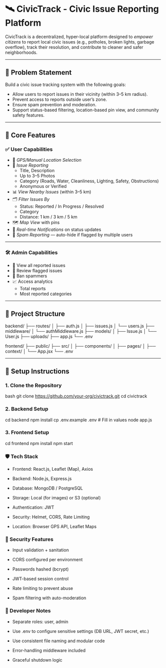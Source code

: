 # 🛰 CivicTrack - Civic Issue Reporting Platform

CivicTrack is a decentralized, hyper-local platform designed to *empower citizens* to report local civic issues (e.g., potholes, broken lights, garbage overflow), track their resolution, and contribute to cleaner and safer neighborhoods.

---

## 🚀 Problem Statement

Build a civic issue tracking system with the following goals:

- Allow users to report issues in their vicinity (within 3–5 km radius).
- Prevent access to reports outside user’s zone.
- Ensure spam prevention and moderation.
- Support status-based filtering, location-based pin view, and community safety features.

---

## 🧠 Core Features

### ✅ User Capabilities

- 📍 *GPS/Manual Location Selection*
- 📝 *Issue Reporting*
  - Title, Description
  - Up to 3–5 Photos
  - Category (Roads, Water, Cleanliness, Lighting, Safety, Obstructions)
  - Anonymous or Verified
- 📊 *View Nearby Issues* (within 3–5 km)
- 🗂 *Filter Issues By*
  - Status: Reported / In Progress / Resolved
  - Category
  - Distance: 1 km / 3 km / 5 km
- 🗺 *Map View* with pins
- 🔔 *Real-time Notifications* on status updates
- 🚩 *Spam Reporting* — auto-hide if flagged by multiple users

---

### 🛠 Admin Capabilities

- 🧾 View all reported issues
- 👮 Review flagged issues
- 🚫 Ban spammers
- 📈 Access analytics
  - Total reports
  - Most reported categories

---

## 🧱 Project Structure


backend/
├── routes/
│ ├── auth.js
│ ├── issues.js
│ └── users.js
├── middleware/
│ └── authMiddleware.js
├── models/
│ ├── Issue.js
│ └── User.js
├── uploads/
├── app.js
└── .env

frontend/
├── public/
├── src/
│ ├── components/
│ ├── pages/
│ ├── context/
│ └── App.jsx
└── .env



---

## 🧪 Setup Instructions

### 1. Clone the Repository

bash
git clone https://github.com/your-org/civictrack.git
cd civictrack


### 2. Backend Setup

cd backend
npm install
cp .env.example .env  # Fill in values
node app.js


### 3. Frontend Setup

cd frontend
npm install
npm start


### 🛡 Tech Stack
- Frontend: React.js, Leaflet (Map), Axios

- Backend: Node.js, Express.js

- Database: MongoDB / PostgreSQL

- Storage: Local (for images) or S3 (optional)

- Authentication: JWT

- Security: Helmet, CORS, Rate Limiting

- Location: Browser GPS API, Leaflet Maps

### 🔐 Security Features
- Input validation + sanitation

- CORS configured per environment

- Passwords hashed (bcrypt)

- JWT-based session control

- Rate limiting to prevent abuse

-  Spam filtering with auto-moderation

### 🧰 Developer Notes
- Separate roles: user, admin

- Use .env to configure sensitive settings (DB URL, JWT secret, etc.)

- Use consistent file naming and modular code

- Error-handling middleware included

- Graceful shutdown logic

